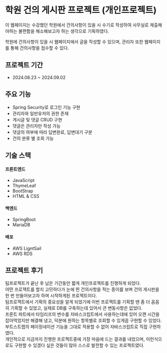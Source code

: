 # 학원 건의 게시판 프로젝트 (개인프로젝트)
이 웹페이지는 수강했던 학원에서 건의사항이 있을 시 수기로 작성하여 사무실로 제출해야하는 불편함을 해소해보고자 하는 생각으로 기획하였다.


학원에 건의사항이 있을 시 웹페이지에서 글을 작성할 수 있으며, 관리자 또한 웹페이지를 통해 건의사항을 접수할 수 있다.


## 프로젝트 기간
* 2024.08.23 ~ 2024.09.02


## 주요 기능
* Spring Security로 로그인 기능 구현
* 관리자와 일반유저의 권한 존재
* 게시글 및 댓글 CRUD 구현
* 댓글은 관리자만 작성 가능
* 댓글의 여부에 따라 답변완료, 답변대기 구분
* 건의 분류 별 조회 가능

## 기술 스택
#### 프론트엔드</h4>
* JavaScript
* ThymeLeaf
* BootStrap
* HTML & CSS

#### 백엔드</h4>
* SpringBoot
* MariaDB

#### 배포
* AWS LigntSail
* AWS RDS


## 프로젝트 후기
팀프로젝트가 끝난 후 남은 기간동안 짧게 개인프로젝트를 진행하게 되었다.<br>
어떤 프로젝트를 할지 고민하다가 눈에 띈 건의사항을 적는 종이를 보며 건의 게시판을 한 번 만들어보고자 하며 시작하게된 프로젝트이다.<br>
팀프로젝트에서 기획의 중요성을 알게 되었기에 이번 프로젝트를 기획할 땐 좀 더 꼼꼼히 기획할 수 있었고, 실제로 DB를 구축하는데 있어서 큰 변동사항은 없었다.<br>
프론트 파트에서 타임리프의 변수를 자바스크립트에서 사용하는데에 있어 오랜 시간을 잡아먹었지만 해결해 냈고, 덕분에 원하는 항목별로 조회할 수 있게끔 구현할 수 있었다.<br>
부트스트랩의 페이징네이션 기능을 그대로 적용할 수 없어 자바스크립트로 직접 구현하였다.<br>
개인적으로 지금까지 진행한 프로젝트중에 가장 마음에 드는 결과를 내었으며, 이런식으로도 구현할 수 있겠다 싶은 것들이 많아 스스로 발전할 수 있는 프로젝트였다.
